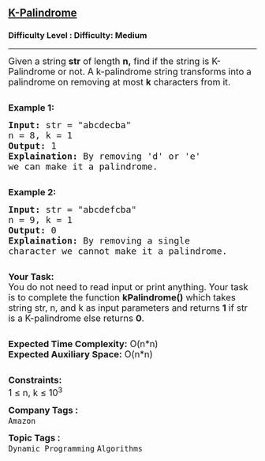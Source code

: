 <h2><a href="https://www.geeksforgeeks.org/problems/find-if-string-is-k-palindrome-or-not1923/1?page=3&difficulty=Medium&status=unsolved,attempted&sortBy=accuracy">K-Palindrome</a></h2><h3>Difficulty Level : Difficulty: Medium</h3><hr><div class="problems_problem_content__Xm_eO"><p><span style="font-size: 18px;">Given a string <strong>str</strong>&nbsp;of length <strong>n,</strong>&nbsp;find&nbsp;if the string is K-Palindrome or not. A k-palindrome string transforms into a palindrome on removing at most <strong>k</strong> characters from it.</span></p>
<p><br><strong><span style="font-size: 18px;">Example 1:</span></strong></p>
<pre><span style="font-size: 18px;"><strong>Input:</strong> str = "abcdecba"
n = 8, k = 1
<strong>Output:</strong> 1
<strong>Explaination:</strong> By removing 'd' or 'e' 
we can make it a palindrome.</span></pre>
<p><br><strong><span style="font-size: 18px;">Example 2:</span></strong></p>
<pre><span style="font-size: 18px;"><strong>Input:</strong> str = "abcdefcba"
n = 9, k = 1
<strong>Output:</strong> 0
<strong>Explaination:</strong> By removing a single 
character we cannot make it a palindrome.</span></pre>
<p><br><span style="font-size: 18px;"><strong>Your Task:</strong><br>You do not need to read input or print anything. Your task is to complete the function <strong>kPalindrome()</strong> which takes string str, n, and k as input parameters and returns <strong>1</strong> if str is a K-palindrome else returns <strong>0</strong>.</span></p>
<p><br><span style="font-size: 18px;"><strong>Expected Time Complexity:</strong> O(n*n)<br><strong>Expected Auxiliary Space:</strong> O(n*n)</span></p>
<p><br><span style="font-size: 18px;"><strong>Constraints:</strong><br>1 ≤ n, k&nbsp;≤ 10<sup>3</sup></span></p></div><p><span style=font-size:18px><strong>Company Tags : </strong><br><code>Amazon</code>&nbsp;<br><p><span style=font-size:18px><strong>Topic Tags : </strong><br><code>Dynamic Programming</code>&nbsp;<code>Algorithms</code>&nbsp;